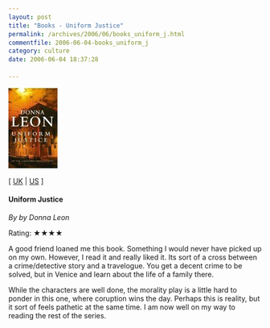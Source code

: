 ```yaml
---
layout: post
title: "Books - Uniform Justice"
permalink: /archives/2006/06/books_uniform_j.html
commentfile: 2006-06-04-books_uniform_j
category: culture
date: 2006-06-04 18:37:28

---
```


<a href="/assets/images/leon_uniformjustice.jpg"><img alt="leon_uniformjustice.jpg" src="/assets/images/leon_uniformjustice-thumb.jpg" width="98" height="160"   class="right img_plain" /></a>

\[ [UK](http://www.amazon.co.uk/exec/obidos/ASIN/0099415178/sr=1-15/qid=1150133584/ref=sr_1_15/026-7137165-3530015?%5Fencoding=UTF8&s=books&v=glance) | [US](http://www.amazon.com/gp/product/0142004227/qid=1150133964/sr=1-9/ref=sr_1_9/104-6366348-2988752?s=books&v=glance&n=283155) \]

#### Uniform Justice

*By by Donna Leon*

Rating: ★★★★

A good friend loaned me this book. Something I would never have picked up on my own. However, I read it and really liked it. Its sort of a cross between a crime/detective story and a travelogue. You get a decent crime to be solved, but in Venice and learn about the life of a family there.

While the characters are well done, the morality play is a little hard to ponder in this one, where coruption wins the day. Perhaps this is reality, but it sort of feels pathetic at the same time. I am now well on my way to reading the rest of the series.
